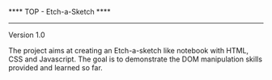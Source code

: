 **** TOP - Etch-a-Sketch ****

*****************************************

Version 1.0

The project aims at creating an Etch-a-sketch like notebook with HTML, CSS and Javascript.
The goal is to demonstrate the DOM manipulation skills provided and learned so far.
